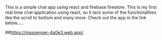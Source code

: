 This is a simple chat app using react and firebase firestore. This is my first real time chat application using react, so it lack some of the functionalities like the scroll to bottom and many more. Check out the app in the link below.....

##https://massenger-4a0e3.web.app/
